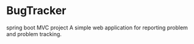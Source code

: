 # BugTracker
spring boot MVC project
A simple web application for reporting problem and problem tracking.
